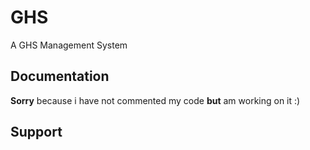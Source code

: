 # GHS
A GHS Management System
## Documentation
**Sorry** because i have not commented my code **but** am working on it :)

## Support  
